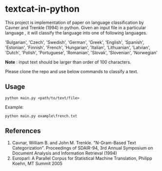 # textcat-in-python

This project is implementation of paper on language classification by Cavner and Trenkle (1994) in python.
Given an input file in a particular language , it will classify the language into one of following languages.

'Bulgarian', 'Czech', 'Swedish', 'German', 'Greek', 'English', 'Spanish', 'Estonian', 'Finnish', 'French', 'Hungarian', 'Italian', 'Lithuanian', 'Latvian', 'Dutch', 'Polish', 'Portuguese', 'Romanian', 'Slovak', 'Slovenian', 'Norwegian'

**Note** : input text should be larger than order of 100 characters.

Please clone the repo and use below commands to classify a text.

## Usage
```
python main.py <path/to/text/file>
```
Example:
```
python main.py example\french.txt
```

## References

1. Cavnar, William B. and John M. Trenkle. "N-Gram-Based Text Categorization". Proceedings of SDAIR-94, 3rd Annual Symposium on Document Analysis and Information Retrieval (1994)
2. Europarl: A Parallel Corpus for Statistical Machine Translation, Philipp Koehn, MT Summit 2005
